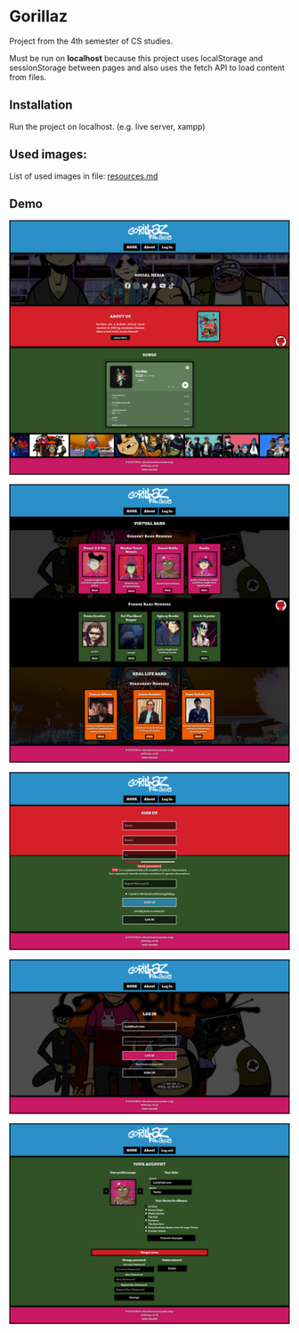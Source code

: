 # Gorillaz

Project from the 4th semester of CS studies.

Must be run on **localhost** because this project uses localStorage and sessionStorage between pages and also uses the fetch API to load content from files.

## Installation

Run the project on localhost. (e.g. live server, xampp)

## Used images:

List of used images in file: [resources.md](./resources.md)

## Demo

![Screenshot](./images/screenshots/screenshot.png)

![Screenshot2](./images/screenshots/screenshot2.png)

![Screenshot3](./images/screenshots/screenshot3.png)

![Screenshot4](./images/screenshots/screenshot4.png)

![Screenshot5](./images/screenshots/screenshot5.png)